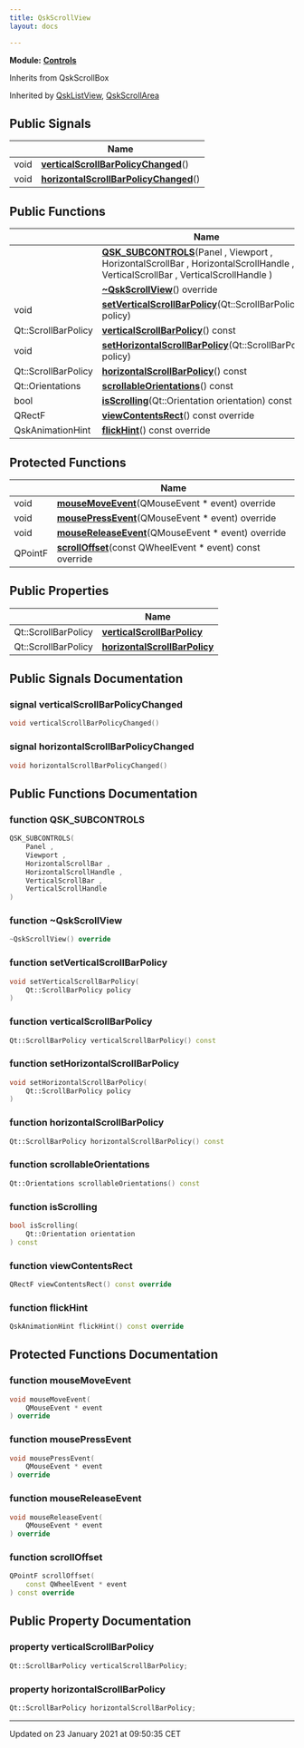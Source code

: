 ```yaml
---
title: QskScrollView
layout: docs

---
```



**Module:** **[Controls](/docs/modules/group___controls/)**



Inherits from QskScrollBox

Inherited by [QskListView](/docs/classes/class_qsk_list_view/), [QskScrollArea](/docs/classes/class_qsk_scroll_area/)

## Public Signals

|                | Name           |
| -------------- | -------------- |
| void | **[verticalScrollBarPolicyChanged](/docs/classes/class_qsk_scroll_view/#signal-verticalscrollbarpolicychanged)**() |
| void | **[horizontalScrollBarPolicyChanged](/docs/classes/class_qsk_scroll_view/#signal-horizontalscrollbarpolicychanged)**() |

## Public Functions

|                | Name           |
| -------------- | -------------- |
| | **[QSK_SUBCONTROLS](/docs/classes/class_qsk_scroll_view/#function-qsk_subcontrols)**(Panel , Viewport , HorizontalScrollBar , HorizontalScrollHandle , VerticalScrollBar , VerticalScrollHandle ) |
| | **[~QskScrollView](/docs/classes/class_qsk_scroll_view/#function-~qskscrollview)**() override |
| void | **[setVerticalScrollBarPolicy](/docs/classes/class_qsk_scroll_view/#function-setverticalscrollbarpolicy)**(Qt::ScrollBarPolicy policy) |
| Qt::ScrollBarPolicy | **[verticalScrollBarPolicy](/docs/classes/class_qsk_scroll_view/#function-verticalscrollbarpolicy)**() const |
| void | **[setHorizontalScrollBarPolicy](/docs/classes/class_qsk_scroll_view/#function-sethorizontalscrollbarpolicy)**(Qt::ScrollBarPolicy policy) |
| Qt::ScrollBarPolicy | **[horizontalScrollBarPolicy](/docs/classes/class_qsk_scroll_view/#function-horizontalscrollbarpolicy)**() const |
| Qt::Orientations | **[scrollableOrientations](/docs/classes/class_qsk_scroll_view/#function-scrollableorientations)**() const |
| bool | **[isScrolling](/docs/classes/class_qsk_scroll_view/#function-isscrolling)**(Qt::Orientation orientation) const |
| QRectF | **[viewContentsRect](/docs/classes/class_qsk_scroll_view/#function-viewcontentsrect)**() const override |
| QskAnimationHint | **[flickHint](/docs/classes/class_qsk_scroll_view/#function-flickhint)**() const override |

## Protected Functions

|                | Name           |
| -------------- | -------------- |
| void | **[mouseMoveEvent](/docs/classes/class_qsk_scroll_view/#function-mousemoveevent)**(QMouseEvent * event) override |
| void | **[mousePressEvent](/docs/classes/class_qsk_scroll_view/#function-mousepressevent)**(QMouseEvent * event) override |
| void | **[mouseReleaseEvent](/docs/classes/class_qsk_scroll_view/#function-mousereleaseevent)**(QMouseEvent * event) override |
| QPointF | **[scrollOffset](/docs/classes/class_qsk_scroll_view/#function-scrolloffset)**(const QWheelEvent * event) const override |

## Public Properties

|                | Name           |
| -------------- | -------------- |
| Qt::ScrollBarPolicy | **[verticalScrollBarPolicy](/docs/classes/class_qsk_scroll_view/#property-verticalscrollbarpolicy)**  |
| Qt::ScrollBarPolicy | **[horizontalScrollBarPolicy](/docs/classes/class_qsk_scroll_view/#property-horizontalscrollbarpolicy)**  |

## Public Signals Documentation

### signal verticalScrollBarPolicyChanged

```cpp
void verticalScrollBarPolicyChanged()
```


### signal horizontalScrollBarPolicyChanged

```cpp
void horizontalScrollBarPolicyChanged()
```


## Public Functions Documentation

### function QSK_SUBCONTROLS

```cpp
QSK_SUBCONTROLS(
    Panel ,
    Viewport ,
    HorizontalScrollBar ,
    HorizontalScrollHandle ,
    VerticalScrollBar ,
    VerticalScrollHandle 
)
```


### function ~QskScrollView

```cpp
~QskScrollView() override
```


### function setVerticalScrollBarPolicy

```cpp
void setVerticalScrollBarPolicy(
    Qt::ScrollBarPolicy policy
)
```


### function verticalScrollBarPolicy

```cpp
Qt::ScrollBarPolicy verticalScrollBarPolicy() const
```


### function setHorizontalScrollBarPolicy

```cpp
void setHorizontalScrollBarPolicy(
    Qt::ScrollBarPolicy policy
)
```


### function horizontalScrollBarPolicy

```cpp
Qt::ScrollBarPolicy horizontalScrollBarPolicy() const
```


### function scrollableOrientations

```cpp
Qt::Orientations scrollableOrientations() const
```


### function isScrolling

```cpp
bool isScrolling(
    Qt::Orientation orientation
) const
```


### function viewContentsRect

```cpp
QRectF viewContentsRect() const override
```


### function flickHint

```cpp
QskAnimationHint flickHint() const override
```


## Protected Functions Documentation

### function mouseMoveEvent

```cpp
void mouseMoveEvent(
    QMouseEvent * event
) override
```


### function mousePressEvent

```cpp
void mousePressEvent(
    QMouseEvent * event
) override
```


### function mouseReleaseEvent

```cpp
void mouseReleaseEvent(
    QMouseEvent * event
) override
```


### function scrollOffset

```cpp
QPointF scrollOffset(
    const QWheelEvent * event
) const override
```


## Public Property Documentation

### property verticalScrollBarPolicy

```cpp
Qt::ScrollBarPolicy verticalScrollBarPolicy;
```


### property horizontalScrollBarPolicy

```cpp
Qt::ScrollBarPolicy horizontalScrollBarPolicy;
```


-------------------------------

Updated on 23 January 2021 at 09:50:35 CET